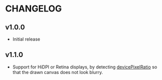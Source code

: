 # CHANGELOG

## v1.0.0

- Initial release

## v1.1.0

- Support for HiDPI or Retina displays, by detecting [devicePixelRatio](https://developer.mozilla.org/en-US/docs/Web/API/Window/devicePixelRatio) so that the drawn canvas does not look blurry.
